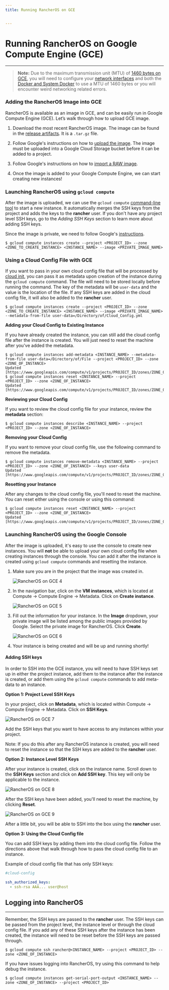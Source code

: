 ```yaml
---
title: Running RancherOS on GCE


---
```

# Running RancherOS on Google Compute Engine (GCE)
----

> **Note:** Due to the maximum transmission unit (MTU) of [1460 bytes on GCE](https://cloud.google.com/compute/docs/troubleshooting#packetfragmentation), you will need to configure your [network interfaces]({{page.osbaseurl}}/os/networking/interfaces/) and both the [Docker and System Docker]({{page.osbaseurl}}/os/configuration/docker/) to use a MTU of 1460 bytes or you will encounter weird networking related errors.

### Adding the RancherOS Image into GCE

RancherOS is available as an image in GCE, and can be easily run in Google Compute Engine (GCE).  Let’s walk through how to upload GCE image.

1. Download the most recent RancherOS image. The image can be found in the [release artifacts](https://github.com/rancher/os/releases). It is a `.tar.gz` file.

2. Follow Google's instructions on how to [upload the image](https://cloud.google.com/compute/docs/tutorials/building-images#publishingimage). The image must be uploaded into a Google Cloud Storage bucket before it can be added to a project.

3. Follow Google's instructions on how to [import a RAW image](https://cloud.google.com/compute/docs/images/import-existing-image#use_saved_image).

4. Once the image is added to your Google Compute Engine, we can start creating new instances!

### Launching RancherOS using `gcloud compute`

After the image is uploaded, we can use the `gcloud compute` [command-line tool](https://cloud.google.com/compute/docs/gcloud-compute/) to start a new instance. It automatically merges the SSH keys from the project and adds the keys to the **rancher** user. If you don't have any project level SSH keys, go to the _Adding SSH Keys_ section to learn more about adding SSH keys.

Since the image is private, we need to follow Google's [instructions](https://cloud.google.com/compute/docs/creating-custom-image#start_an_instance_from_a_custom_image).

```
$ gcloud compute instances create --project <PROJECT_ID> --zone <ZONE_TO_CREATE_INSTANCE> <INSTANCE_NAME> --image <PRIVATE_IMAGE_NAME>
```

### Using a Cloud Config File with GCE

If you want to pass in your own cloud config file that will be processed by [cloud init]({{page.osbaseurl}}/configuration/#cloud-config), you can pass it as metadata upon creation of the instance during the `gcloud compute` command. The file will need to be stored locally before running the command. The key of the metadata will be `user-data` and the value is the location of the file. If any SSH keys are added in the cloud config file, it will also be added to the **rancher** user.

```
$ gcloud compute instances create --project <PROJECT_ID> --zone <ZONE_TO_CREATE_INSTANCE> <INSTANCE_NAME> --image <PRIVATE_IMAGE_NAME> --metadata-from-file user-data=/Directory/of/Cloud_Config.yml
```

**Adding your Cloud Config to Existing Instance**

If you have already created the instance, you can still add the cloud config file after the instance is created. You will just need to reset the machine after you've added the metadata.

```
$ gcloud compute instances add-metadata <INSTANCE_NAME> --metadata-from-file user-data=/Directory/of/File --project <PROJECT_ID> --zone <ZONE_OF_INSTANCE>
Updated [https://www.googleapis.com/compute/v1/projects/PROJECT_ID/zones/ZONE_OF_INSTANCE/instances/INSTANCE_NAME].
$ gcloud compute instances reset <INSTANCE_NAME> --project <PROJECT_ID> --zone <ZONE_OF_INSTANCE>
Updated [https://www.googleapis.com/compute/v1/projects/PROJECT_ID/zones/ZONE_OF_INSTANCE/instances/INSTANCE_NAME].
```

**Reviewing your Cloud Config**

If you want to review the cloud config file for your instance, review the **metadata** section:

```
$ gcloud compute instances describe <INSTANCE_NAME> --project <PROJECT_ID> --zone <ZONE_OF_INSTANCE>
```

**Removing your Cloud Config**

If you want to remove your cloud config file, use the following command to remove the metadata.

```
$ gcloud compute instances remove-metadata <INSTANCE_NAME> --project <PROJECT_ID> --zone <ZONE_OF_INSTANCE> --keys user-data
Updated [https://www.googleapis.com/compute/v1/projects/PROJECT_ID/zones/ZONE_OF_INSTANCE/instances/INSTANCE_NAME].
```

**Resetting your Instance**

After any changes to the cloud config file, you'll need to reset the machine. You can reset either using the console or using this command:

```
$ gcloud compute instances reset <INSTANCE_NAME> --project <PROJECT_ID> --zone <ZONE_OF_INSTANCE>
Updated [https://www.googleapis.com/compute/v1/projects/PROJECT_ID/zones/ZONE_OF_INSTANCE/instances/INSTANCE_NAME].
```

### Launching RancherOS using the Google Console

After the image is uploaded, it's easy to use the console to create new instances. You will **not** be able to upload your own cloud config file when creating instances through the console. You can add it after the instance is created using `gcloud compute` commands and resetting the instance.

1. Make sure you are in the project that the image was created in.

    ![RancherOS on GCE 4]({{site.baseurl}}/one-point-x/img/os/Rancher_gce4.png)

2. In the navigation bar, click on the **VM instances**, which is located at Compute -> Compute Engine -> Metadata.  Click on **Create instance**.

    ![RancherOS on GCE 5]({{site.baseurl}}/one-point-x/img/os/Rancher_gce5.png)

2.  Fill out the information for your instance. In the **Image** dropdown, your private image will be listed among the public images provided by Google. Select the private image for RancherOS. Click **Create**.

    ![RancherOS on GCE 6]({{site.baseurl}}/one-point-x/img/os/Rancher_gce6.png)

3. Your instance is being created and will be up and running shortly!

#### Adding SSH keys

In order to SSH into the GCE instance, you will need to have SSH keys set up in either the project instance, add them to the instance after the instance is created, or add them using the `gcloud compute` commands to add meta-data to an instance.

**Option 1: Project Level SSH Keys**

In your project, click on **Metadata**, which is located within Compute -> Compute Engine -> Metadata. Click on **SSH Keys**.

![RancherOS on GCE 7]({{site.baseurl}}/one-point-x/img/os/Rancher_gce7.png)

Add the SSH keys that you want to have access to any instances within your project.

Note: If you do this after any RancherOS instance is created, you will need to reset the instance so that the SSH keys are added to the **rancher** user.

**Option 2: Instance Level SSH Keys**

After your instance is created, click on the instance name. Scroll down to the **SSH Keys** section and click on **Add SSH key**. This key will only be applicable to the instance.

![RancherOS on GCE 8]({{site.baseurl}}/one-point-x/img/os/Rancher_gce8.png)

After the SSH keys have been added, you'll need to reset the machine, by clicking **Reset**.

![RancherOS on GCE 9]({{site.baseurl}}/one-point-x/img/os/Rancher_gce9.png)

After a little bit, you will be able to SSH into the box using the **rancher** user.

**Option 3: Using the Cloud Config file**

You can add SSH keys by adding them into the cloud config file. Follow the directions above that walk through how to pass the cloud config file to an instance.

Example of cloud config file that has only SSH keys:

```yaml
#cloud-config

ssh_authorized_keys:
  - ssh-rsa AAA... user@host
```

## Logging into RancherOS
----

Remember, the SSH keys are passed to the **rancher** user. The SSH keys can be passed from the project level, the instance level or through the cloud config file. If you add any of these SSH keys after the instance has been created, the instance will need to be reset before the SSH keys are passed through.

```
$ gcloud compute ssh rancher@<INSTANCE_NAME> --project <PROJECT_ID> --zone <ZONE_OF_INSTANCE>
```

If you have issues logging into RancherOS, try using this command to help debug the instance.

```
$ gcloud compute instances get-serial-port-output <INSTANCE_NAME> --zone <ZONE_OF_INSTANCE> --project <PROJECT_ID>
```
